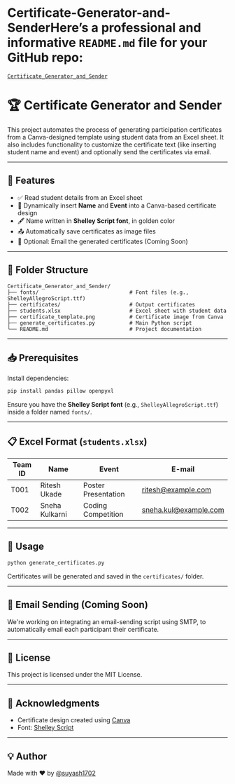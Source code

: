 # Certificate-Generator-and-SenderHere’s a professional and informative **`README.md`** file for your GitHub repo:  
[`Certificate_Generator_and_Sender`](https://github.com/suyash1702/Certificate_Generator_and_Sender)

# 🏆 Certificate Generator and Sender

This project automates the process of generating participation certificates from a Canva-designed template using student data from an Excel sheet. It also includes functionality to customize the certificate text (like inserting student name and event) and optionally send the certificates via email.

---

## 📌 Features

- ✅ Read student details from an Excel sheet
- 🎨 Dynamically insert **Name** and **Event** into a Canva-based certificate design
- 🖋️ Name written in **Shelley Script font**, in golden color
- 📤 Automatically save certificates as image files
- 📧 Optional: Email the generated certificates (Coming Soon)

---

## 📁 Folder Structure

```
Certificate_Generator_and_Sender/
├── fonts/                             # Font files (e.g., ShelleyAllegroScript.ttf)
├── certificates/                      # Output certificates
├── students.xlsx                      # Excel sheet with student data
├── certificate_template.png           # Certificate image from Canva
├── generate_certificates.py           # Main Python script
└── README.md                          # Project documentation
```

---

## 📥 Prerequisites

Install dependencies:

```bash
pip install pandas pillow openpyxl
```

Ensure you have the **Shelley Script font** (e.g., `ShelleyAllegroScript.ttf`) inside a folder named `fonts/`.

---

## 📋 Excel Format (`students.xlsx`)

| Team ID | Name           | Event               | E-mail               |
|---------|----------------|---------------------|----------------------|
| T001    | Ritesh Ukade   | Poster Presentation | ritesh@example.com   |
| T002    | Sneha Kulkarni| Coding Competition  | sneha.kul@example.com|

---

## 🚀 Usage

```bash
python generate_certificates.py
```

Certificates will be generated and saved in the `certificates/` folder.

---

## 📧 Email Sending (Coming Soon)

We're working on integrating an email-sending script using SMTP, to automatically email each participant their certificate.

---

## 📃 License

This project is licensed under the MIT License.

---

## 🙌 Acknowledgments

- Certificate design created using [Canva](https://www.canva.com/)
- Font: [Shelley Script](https://www.dafont.com/shelley-allegro.font)

---

## 💡 Author

Made with ❤️ by [@suyash1702](https://github.com/suyash1702)
```
